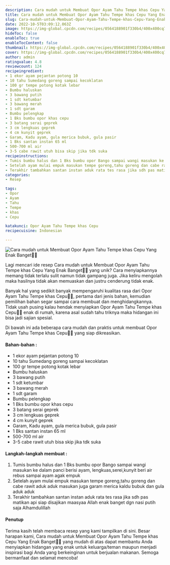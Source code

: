 ```yaml
---
description: Cara mudah untuk Membuat Opor Ayam Tahu Tempe khas Cepu Yang Enak Banget"
title: Cara mudah untuk Membuat Opor Ayam Tahu Tempe khas Cepu Yang Enak Banget
slug: Cara-mudah-untuk-Membuat-Opor-Ayam-Tahu-Tempe-khas-Cepu-Yang-Enak-Banget
date: 2022-10-5T03:09:12.063Z
image: https://img-global.cpcdn.com/recipes/0564188901f330b4/400x400cq70/photo.jpg
hideToc: false
enableToc: true
enableTocContent: false
thumbnail: https://img-global.cpcdn.com/recipes/0564188901f330b4/400x400cq70/photo.jpg
cover: https://img-global.cpcdn.com/recipes/0564188901f330b4/400x400cq70/photo.jpg
author: admin
ratingvalue: 4.8
reviewcount: 124
recipeingredient:
- 1 ekor ayam pejantan potong 10
- 10 tahu Sumedang goreng sampai kecoklatan
- 100 gr tempe potong kotak lebar
- Bumbu haluskan
- 3 bawang putih
- 1 sdt ketumbar
- 3 bawang merah
- 1 sdt garam
- Bumbu pelengkap
- 1 Bks bumbu opor khas cepu
- 3 batang serai geprek
- 3 cm lengkuas geprek
- 4 cm kunyit geprek
- Garam, Kadu ayam, gula merica bubuk, gula pasir
- 1 Bks santan instan 65 ml
- 500-700 ml air
- 3-5 cabe rawit utuh bisa skip jika tdk suka
recipeinstructions:
- Tumis bumbu halus dan 1 Bks bumbu opor Bango sampai wangi masukan ke dalam panci berisi ayam, lengkuas,serei,kunyit beri air rebus sampai ayam agak empuk
- Setelah ayam mulai empuk masukan tempe goreng,tahu goreng dan cabe rawit aduk aduk masukan juga garam merica kaldu bubuk dan gula aduk aduk
- Terakhir tambahkan santan instan aduk rata tes rasa jika sdh pas matikan api siap disajikan maasyaa Allah enak banget dgn nasi putih saja Alhamdulillah
categories:
- Resep

tags:
- Opor
- Ayam
- Tahu
- Tempe
- khas
- Cepu

katakunci: Opor Ayam Tahu Tempe khas Cepu
recipecuisine: Indonesian

---
```


![Cara mudah untuk Membuat Opor Ayam Tahu Tempe khas Cepu Yang Enak Banget👩‍🍳](https://img-global.cpcdn.com/recipes/0564188901f330b4/400x400cq70/photo.jpg)

Lagi mencari ide resep Cara mudah untuk Membuat Opor Ayam Tahu Tempe khas Cepu Yang Enak Banget👩‍🍳 yang unik? Cara menyiapkannya memang tidak terlalu sulit namun tidak gampang juga. Jika keliru mengolah maka hasilnya tidak akan memuaskan dan justru cenderung tidak enak.

Banyak hal yang sedikit banyak mempengaruhi kualitas rasa dari Opor Ayam Tahu Tempe khas Cepu👩‍🍳, pertama dari jenis bahan, kemudian pemilihan bahan segar sampai cara membuat dan menghidangkannya. Tidak usah pusing kalau hendak menyiapkan Opor Ayam Tahu Tempe khas Cepu👩‍🍳 enak di rumah, karena asal sudah tahu triknya maka hidangan ini bisa jadi sajian spesial.

Di bawah ini ada beberapa cara mudah dan praktis untuk membuat Opor Ayam Tahu Tempe khas Cepu👩‍🍳 yang siap dikreasikan.

<!--inarticleads1-->

#### Bahan-bahan :

- 1 ekor ayam pejantan potong 10
- 10 tahu Sumedang goreng sampai kecoklatan
- 100 gr tempe potong kotak lebar
- Bumbu haluskan
- 3 bawang putih
- 1 sdt ketumbar
- 3 bawang merah
- 1 sdt garam
- Bumbu pelengkap
- 1 Bks bumbu opor khas cepu
- 3 batang serai geprek
- 3 cm lengkuas geprek
- 4 cm kunyit geprek
- Garam, Kadu ayam, gula merica bubuk, gula pasir
- 1 Bks santan instan 65 ml
- 500-700 ml air
- 3-5 cabe rawit utuh bisa skip jika tdk suka

<!--inarticleads2-->

#### Langkah-langkah membuat :

1. Tumis bumbu halus dan 1 Bks bumbu opor Bango sampai wangi masukan ke dalam panci berisi ayam, lengkuas,serei,kunyit beri air rebus sampai ayam agak empuk
1. Setelah ayam mulai empuk masukan tempe goreng,tahu goreng dan cabe rawit aduk aduk masukan juga garam merica kaldu bubuk dan gula aduk aduk
1. Terakhir tambahkan santan instan aduk rata tes rasa jika sdh pas matikan api siap disajikan maasyaa Allah enak banget dgn nasi putih saja Alhamdulillah

#### Penutup

Terima kasih telah membaca resep yang kami tampilkan di sini. Besar harapan kami, Cara mudah untuk Membuat Opor Ayam Tahu Tempe khas Cepu Yang Enak Banget👩‍🍳 yang mudah di atas dapat membantu Anda menyiapkan hidangan yang enak untuk keluarga/teman maupun menjadi inspirasi bagi Anda yang berkeinginan untuk berjualan makanan. Semoga bermanfaat dan selamat mencoba!